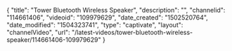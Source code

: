 {
    "title": "Tower Bluetooth Wireless Speaker",
    "description": "",
    "channelid": "114661406",
    "videoid": "109979629",
    "date_created": "1502520764",
    "date_modified": "1504323741",
    "type": "captivate",
    "layout": "channelVideo",
    "url": "\/latest-videos\/tower-bluetooth-wireless-speaker\/114661406-109979629"
}